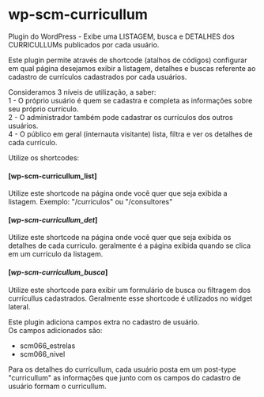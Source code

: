 # wp-scm-curricullum
Plugin do WordPress - Exibe uma LISTAGEM, busca e DETALHES dos CURRICULLUMs publicados por cada usuário.  
  
Este plugin permite através de shortcode (atalhos de códigos) configurar em qual página desejamos exibir a listagem, detalhes e buscas referente ao cadastro de currículos cadastrados por cada usuários.  
  
Consideramos 3 níveis de utilização, a saber:  
1 - O próprio usuário é quem se cadastra e completa as informações sobre seu próprio currículo.  
2 - O administrador também pode cadastrar os currículos dos outros usuários.  
4 - O público em geral (internauta visitante) lista, filtra e ver os detalhes de cada currículo.  
  
Utilize os shortcodes:  
  
#### [wp-scm-curricullum_list]  
Utilize este shortcode na página onde vocẽ quer que seja exibida a listagem. Exemplo: "/curriculos" ou "/consultores"  
  
#### [*wp-scm-curricullum_det*]  
Utilize este shortcode na página onde vocẽ quer que seja exibida os detalhes de cada curriculo. geralmente é a página exibida quando se clica em um curriculo da listagem.
  
#### [*wp-scm-curricullum_busca*]  
Utilize este shortcode para exibir um formulário de busca ou filtragem dos currícullus cadastrados. Geralmente esse shortcode é utilizados no widget lateral.  
  
Este plugin adiciona campos extra no cadastro de usuário.  
Os campos adicionados são:  
- scm066_estrelas  
- scm066_nivel  
  
Para os detalhes do currícullum, cada usuário posta em um post-type "curricullum" as informações que junto com os campos do cadastro de usuário formam o curricullum.  
  

